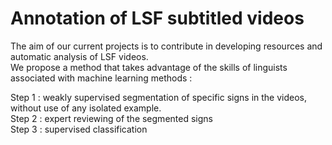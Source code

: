 # Annotation of LSF subtitled videos
 
The aim of our current projects is to contribute in developing resources and automatic analysis of LSF videos.  
We propose a method that takes advantage of the skills of linguists associated with machine learning methods :  

Step 1 : weakly supervised segmentation of specific signs in the videos, without use of any isolated example.  
Step 2 : expert reviewing of the segmented signs  
Step 3 : supervised classification  
